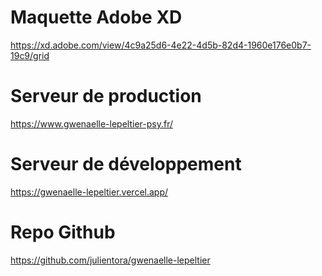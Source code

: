 # Maquette Adobe XD
https://xd.adobe.com/view/4c9a25d6-4e22-4d5b-82d4-1960e176e0b7-19c9/grid

# Serveur de production
https://www.gwenaelle-lepeltier-psy.fr/

# Serveur de développement
https://gwenaelle-lepeltier.vercel.app/

# Repo Github
https://github.com/julientora/gwenaelle-lepeltier